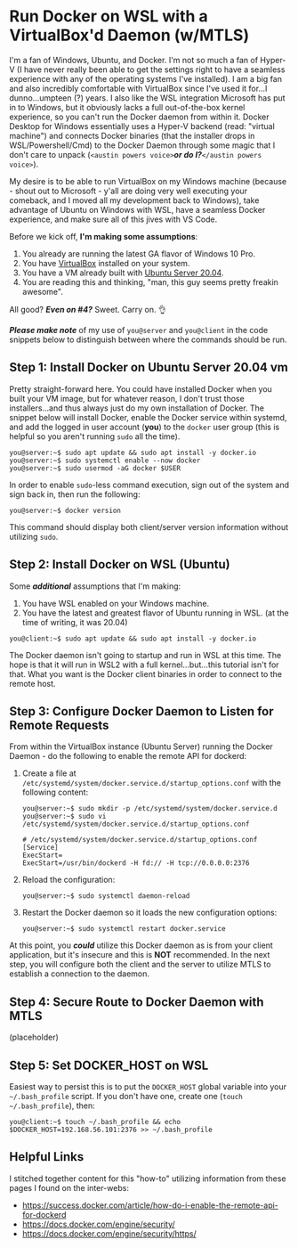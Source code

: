 # Run Docker on WSL with a VirtualBox'd Daemon (w/MTLS)

I'm a fan of Windows, Ubuntu, and Docker. I'm not so much a fan of Hyper-V (I have never really been able to get the settings right to have a seamless experience with any of the operating systems I've installed). I am a big fan and also incredibly comfortable with VirtualBox since I've used it for...I dunno...umpteen (?) years. I also like the WSL integration Microsoft has put in to Windows, but it obviously lacks a full out-of-the-box kernel experience, so you can't run the Docker daemon from within it. Docker Desktop for Windows essentially uses a Hyper-V backend (read: "virtual machine") and connects Docker binaries (that the installer drops in WSL/Powershell/Cmd) to the Docker Daemon through some magic that I don't care to unpack (`<austin powers voice>`***or do I?***`</austin powers voice>`).

My desire is to be able to run VirtualBox on my Windows machine (because - shout out to Microsoft - y'all are doing very well executing your comeback, and I moved all my development back to Windows), take advantage of Ubuntu on Windows with WSL, have a seamless Docker experience, and make sure all of this jives with VS Code.

Before we kick off, **I'm making some assumptions**:

1. You already are running the latest GA flavor of Windows 10 Pro.
2. You have [VirtualBox](https://www.virtualbox.org/wiki/Downloads) installed on your system.
3. You have a VM already built with [Ubuntu Server 20.04](https://ubuntu.com/download/server).
4. You are reading this and thinking, "man, this guy seems pretty freakin awesome".

All good? ***Even on #4?*** Sweet. Carry on. :ok_hand:

***Please make note*** of my use of `you@server` and `you@client` in the code snippets below to distinguish between where the commands should be run.

## Step 1: Install Docker on Ubuntu Server 20.04 vm

Pretty straight-forward here. You could have installed Docker when you built your VM image, but for whatever reason, I don't trust those installers...and thus always just do my own installation of Docker. The snippet below will install Docker, enable the Docker service within systemd, and add the logged in user account (**you**) to the `docker` user group (this is helpful so you aren't running `sudo` all the time).

```
you@server:~$ sudo apt update && sudo apt install -y docker.io
you@server:~$ sudo systemctl enable --now docker
you@server:~$ sudo usermod -aG docker $USER
```

In order to enable `sudo`-less command execution, sign out of the system and sign back in, then run the following:

```
you@server:~$ docker version
```

This command should display both client/server version information without utilizing `sudo`. 

## Step 2: Install Docker on WSL (Ubuntu)

Some ***additional*** assumptions that I'm making:
1. You have WSL enabled on your Windows machine.
2. You have the latest and greatest flavor of Ubuntu running in WSL. (at the time of writing, it was 20.04)

```
you@client:~$ sudo apt update && sudo apt install -y docker.io
```

The Docker daemon isn't going to startup and run in WSL at this time. The hope is that it will run in WSL2 with a full kernel...but...this tutorial isn't for that. What you want is the Docker client binaries in order to connect to the remote host.

## Step 3: Configure Docker Daemon to Listen for Remote Requests

From within the VirtualBox instance (Ubuntu Server) running the Docker Daemon - do the following to enable the remote API for dockerd:

1. Create a file at `/etc/systemd/system/docker.service.d/startup_options.conf` with the following content:

    ```
    you@server:~$ sudo mkdir -p /etc/systemd/system/docker.service.d
    you@server:~$ sudo vi /etc/systemd/system/docker.service.d/startup_options.conf
    ```

    ```
    # /etc/systemd/system/docker.service.d/startup_options.conf
    [Service]
    ExecStart=
    ExecStart=/usr/bin/dockerd -H fd:// -H tcp://0.0.0.0:2376
    ```

2. Reload the configuration:

    ```
    you@server:~$ sudo systemctl daemon-reload
    ```

3. Restart the Docker daemon so it loads the new configuration options:

    ```
    you@server:~$ sudo systemctl restart docker.service
    ```

At this point, you ***could*** utilize this Docker daemon as is from your client application, but it's insecure and this is **NOT** recommended. In the next step, you will configure both the client and the server to utilize MTLS to establish a connection to the daemon.

## Step 4: Secure Route to Docker Daemon with MTLS

(placeholder)

## Step 5: Set DOCKER_HOST on WSL
Easiest way to persist this is to put the `DOCKER_HOST` global variable into your `~/.bash_profile` script. If you don't have one, create one (`touch ~/.bash_profile`), then: 

```
you@client:~$ touch ~/.bash_profile && echo $DOCKER_HOST=192.168.56.101:2376 >> ~/.bash_profile
```

## Helpful Links

I stitched together content for this "how-to" utilizing information from these pages I found on the inter-webs:

* https://success.docker.com/article/how-do-i-enable-the-remote-api-for-dockerd
* https://docs.docker.com/engine/security/
* https://docs.docker.com/engine/security/https/
